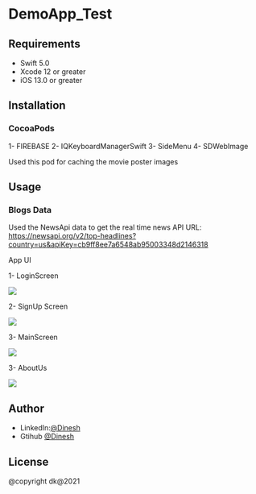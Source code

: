 # DemoApp_Test

## Requirements

- Swift 5.0
- Xcode 12 or greater
- iOS 13.0 or greater

## Installation

### CocoaPods
1- FIREBASE
2- IQKeyboardManagerSwift
3- SideMenu
4- SDWebImage

Used this pod for caching the movie poster images

## Usage

### Blogs Data
Used the NewsApi data to get the real time news
API URL: 
https://newsapi.org/v2/top-headlines?country=us&apiKey=cb9ff8ee7a6548ab95003348d2146318

App UI

1- LoginScreen

![](DemoApp_Test/Resources/Screenshoots/login.png)

2- SignUp Screen

![](DemoApp_Test/Resources/Screenshoots/signup.png)

3- MainScreen

![](DemoApp_Test/Resources/Screenshoots/blogs.png)

3- AboutUs

![](DemoApp_Test/Resources/Screenshoots/aboutus.png)


## Author
- LinkedIn:[@Dinesh](https://www.linkedin.com/in/idktanwar/)
- Gtihub [@Dinesh](https://github.com/idktanwar/)

## License
@copyright dk@2021
